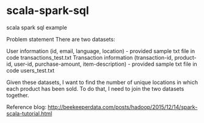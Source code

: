# scala-spark-sql
scala spark sql example

Problem statement
There are two datasets:

User information (id, email, language, location) - provided sample txt file in code transactions_test.txt
Transaction information (transaction-id, product-id, user-id, purchase-amount, item-description) - provided sample txt file in code users_test.txt

Given these datasets, I want to find the number of unique locations in which each product has been sold. To do that, I need to join the two datasets together.

Reference blog: http://beekeeperdata.com/posts/hadoop/2015/12/14/spark-scala-tutorial.html

